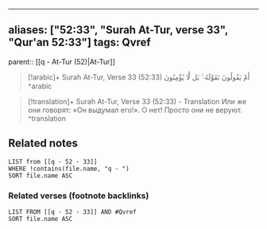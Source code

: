 
---
aliases: ["52:33", "Surah At-Tur, verse 33", "Qur'an 52:33"]
tags: Qvref
---

parent:: [[q - At-Tur (52)|At-Tur]]

> [!arabic]+ Surah At-Tur, Verse 33 (52:33)
> <span class="quran-arabic">أَمْ يَقُولُونَ تَقَوَّلَهُۥ ۚ بَل لَّا يُؤْمِنُونَ</span>
^arabic

> [!translation]+ Surah At-Tur, Verse 33 (52:33) - Translation
> Или же они говорят: «Он выдумал его!». О нет! Просто они не веруют.
^translation



## Related notes
```dataview
LIST from [[q - 52 - 33]]
WHERE !contains(file.name, "q - ")
SORT file.name ASC
```

### Related verses (footnote backlinks)
```dataview
LIST FROM [[q - 52 - 33]] AND #Qvref
SORT file.name ASC
```

